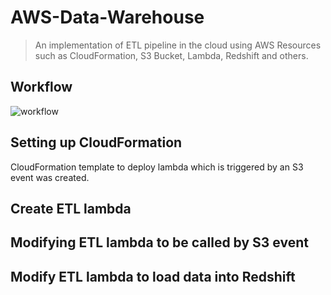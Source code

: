 # AWS-Data-Warehouse
> An implementation of ETL pipeline in the cloud using AWS Resources such as CloudFormation, S3 Bucket, Lambda, Redshift and others.
## Workflow
![workflow](https://user-images.githubusercontent.com/78314396/213254476-3f38dadf-3edc-40b3-bae2-6b4bad7ec919.png)
## Setting up CloudFormation
CloudFormation template to deploy lambda which is triggered by an S3 event was created. 
## Create ETL lambda
## Modifying ETL lambda to be called by S3 event
## Modify ETL lambda to load data into Redshift

